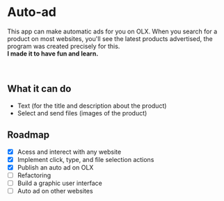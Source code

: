 # Auto-ad
This app can make automatic ads for you on OLX. When you search for a product on most websites, you'll see the latest products advertised, the program was created precisely for this. </br>
__I made it to have fun and learn.__  

</br>

## What it can do
- Text (for the title and description about the product)
- Select and send files (images of the product)

## Roadmap 
* [X] Acess and interect with any website
* [X] Implement click, type, and file selection actions
* [X] Publish an auto ad on OLX 
* [ ] Refactoring
* [ ] Build a graphic user interface
* [ ] Auto ad on other websites  
